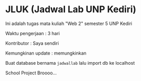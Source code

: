 # JLUK (Jadwal Lab UNP Kediri)

Ini adalah tugas mata kuliah "Web 2" semester 5 UNP Kediri

Waktu pengerjaan : 3 hari

Kontributor : Saya sendiri

Kemungkinan update : memungkinkan

Buat database bernama <code>jadwallab</code> lalu import db ke localhost

School Project Broooo...
